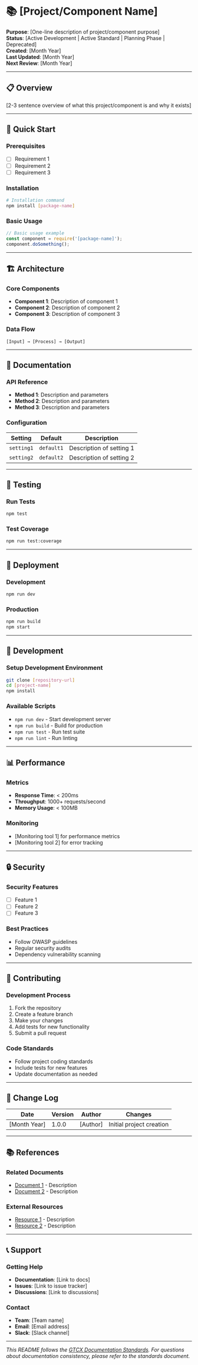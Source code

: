 # 📚 [Project/Component Name]

**Purpose**: [One-line description of project/component purpose]  
**Status**: [Active Development | Active Standard | Planning Phase | Deprecated]  
**Created**: [Month Year]  
**Last Updated**: [Month Year]  
**Next Review**: [Month Year]  

---

## 📋 **Overview**

[2-3 sentence overview of what this project/component is and why it exists]

---

## 🚀 **Quick Start**

### **Prerequisites**
- [ ] Requirement 1
- [ ] Requirement 2
- [ ] Requirement 3

### **Installation**
```bash
# Installation command
npm install [package-name]
```

### **Basic Usage**
```javascript
// Basic usage example
const component = require('[package-name]');
component.doSomething();
```

---

## 🏗️ **Architecture**

### **Core Components**
- **Component 1**: Description of component 1
- **Component 2**: Description of component 2
- **Component 3**: Description of component 3

### **Data Flow**
```
[Input] → [Process] → [Output]
```

---

## 📖 **Documentation**

### **API Reference**
- **Method 1**: Description and parameters
- **Method 2**: Description and parameters
- **Method 3**: Description and parameters

### **Configuration**
| Setting | Default | Description |
|---------|---------|-------------|
| `setting1` | `default1` | Description of setting 1 |
| `setting2` | `default2` | Description of setting 2 |

---

## 🧪 **Testing**

### **Run Tests**
```bash
npm test
```

### **Test Coverage**
```bash
npm run test:coverage
```

---

## 🚀 **Deployment**

### **Development**
```bash
npm run dev
```

### **Production**
```bash
npm run build
npm start
```

---

## 🔧 **Development**

### **Setup Development Environment**
```bash
git clone [repository-url]
cd [project-name]
npm install
```

### **Available Scripts**
- `npm run dev` - Start development server
- `npm run build` - Build for production
- `npm run test` - Run test suite
- `npm run lint` - Run linting

---

## 📊 **Performance**

### **Metrics**
- **Response Time**: < 200ms
- **Throughput**: 1000+ requests/second
- **Memory Usage**: < 100MB

### **Monitoring**
- [Monitoring tool 1] for performance metrics
- [Monitoring tool 2] for error tracking

---

## 🔒 **Security**

### **Security Features**
- [ ] Feature 1
- [ ] Feature 2
- [ ] Feature 3

### **Best Practices**
- Follow OWASP guidelines
- Regular security audits
- Dependency vulnerability scanning

---

## 🤝 **Contributing**

### **Development Process**
1. Fork the repository
2. Create a feature branch
3. Make your changes
4. Add tests for new functionality
5. Submit a pull request

### **Code Standards**
- Follow project coding standards
- Include tests for new features
- Update documentation as needed

---

## 📝 **Change Log**

| Date | Version | Author | Changes |
|------|---------|---------|---------|
| [Month Year] | 1.0.0 | [Author] | Initial project creation |

---

## 📚 **References**

### **Related Documents**
- [Document 1](link-to-document-1) - Description
- [Document 2](link-to-document-2) - Description

### **External Resources**
- [Resource 1](external-link-1) - Description
- [Resource 2](external-link-2) - Description

---

## 📞 **Support**

### **Getting Help**
- **Documentation**: [Link to docs]
- **Issues**: [Link to issue tracker]
- **Discussions**: [Link to discussions]

### **Contact**
- **Team**: [Team name]
- **Email**: [Email address]
- **Slack**: [Slack channel]

---

*This README follows the [GTCX Documentation Standards](../standards/documentation-standards.md). For questions about documentation consistency, please refer to the standards document.*
